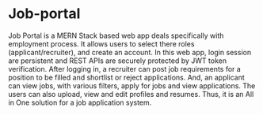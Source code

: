 # Job-portal
Job Portal is a MERN Stack based web app deals specifically with employment process. It allows users to select there roles (applicant/recruiter), and create an account. In this web app, login session are persistent and REST APIs are securely protected by JWT token verification. After logging in, a recruiter can post job requirements for a position to be filled and shortlist or reject applications. And, an applicant can view jobs, with various filters, apply for jobs and view applications. The users can also upload, view and edit profiles and resumes.
Thus, it is an All in One solution for a job application system.
